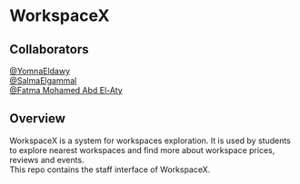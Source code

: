 # WorkspaceX

## Collaborators
[@YomnaEldawy](https://github.com/YomnaEldawy) <br>
[@SalmaElgammal](https://github.com/SalmaElgammal) <br>
[@Fatma Mohamed Abd El-Aty](https://github.com/Fatma-Mohamed-Abd-El-Aty)

## Overview
WorkspaceX is a system for workspaces exploration. It is used by students to explore nearest workspaces and find more about workspace prices, reviews and events. <br>
This repo contains the staff interface of WorkspaceX. 
